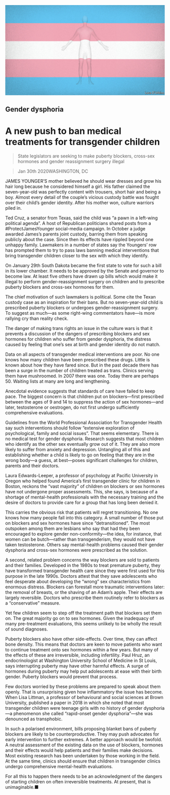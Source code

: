 ![](./images/20200201_USD001_0.jpg)

## Gender dysphoria

# A new push to ban medical treatments for transgender children

> State legislators are seeking to make puberty blockers, cross-sex hormones and gender reassignment surgery illegal

> Jan 30th 2020WASHINGTON, DC

JAMES YOUNGER’S mother believed he should wear dresses and grow his hair long because he considered himself a girl. His father claimed the seven-year-old was perfectly content with trousers, short hair and being a boy. Almost every detail of the couple’s vicious custody battle was fought over their child’s gender identity. After his mother won, culture warriors piled in.

Ted Cruz, a senator from Texas, said the child was “a pawn in a left-wing political agenda”. A host of Republican politicians shared posts from a #ProtectJamesYounger social-media campaign. In October a judge awarded James’s parents joint custody, barring them from speaking publicly about the case. Since then its effects have rippled beyond one unhappy family. Lawmakers in a number of states say the Youngers’ row has prompted them to try to pass laws banning medical interventions that bring transgender children closer to the sex with which they identify.

On January 29th South Dakota became the first state to vote for such a bill in its lower chamber. It needs to be approved by the Senate and governor to become law. At least five others have drawn up bills which would make it illegal to perform gender-reassignment surgery on children and to prescribe puberty blockers and cross-sex hormones for them.

The chief motivation of such lawmakers is political. Some cite the Texan custody case as an inspiration for their bans. But no seven-year-old child is prescribed puberty blockers or undergoes gender-reassignment surgery. To suggest as much—as some right-wing commentators have—is more rallying cry than reality check.

The danger of making trans rights an issue in the culture wars is that it prevents a discussion of the dangers of prescribing blockers and sex hormones for children who suffer from gender dysphoria, the distress caused by feeling that one’s sex at birth and gender identity do not match.

Data on all aspects of transgender medical interventions are poor. No one knows how many children have been prescribed these drugs. Little is known about how they have fared since. But in the past decade there has been a surge in the number of children treated as trans. Clinics serving them have mushroomed. In 2007 there was one. Today there are perhaps 50. Waiting lists at many are long and lengthening.

Anecdotal evidence suggests that standards of care have failed to keep pace. The biggest concern is that children put on blockers—first prescribed between the ages of 9 and 14 to suppress the action of sex hormones—and later, testosterone or oestrogen, do not first undergo sufficiently comprehensive evaluations.

Guidelines from the World Professional Association for Transgender Health say such interventions should follow “extensive exploration of psychological, family and social issues”. That seems elementary. There is no medical test for gender dysphoria. Research suggests that most children who identify as the other sex eventually grow out of it. They are also more likely to suffer from anxiety and depression. Untangling all of this and establishing whether a child is likely to go on feeling that they are in the wrong body—a guess, at best—poses significant challenges for children, parents and their doctors.

Laura Edwards-Leeper, a professor of psychology at Pacific University in Oregon who helped found America’s first transgender clinic for children in Boston, reckons the “vast majority” of children on blockers or sex hormones have not undergone proper assessments. This, she says, is because of a shortage of mental-health professionals with the necessary training and the desire of doctors to provide care for a group that has long been denied it.

This carries the obvious risk that patients will regret transitioning. No one knows how many people fall into this category. A small number of those put on blockers and sex hormones have since “detransitioned”. The most outspoken among them are lesbians who say that had they been encouraged to explore gender non-conformity—the idea, for instance, that women can be butch—rather than transgenderism, they would not have taken testosterone. Others say mental-health problems caused their gender dysphoria and cross-sex hormones were prescribed as the solution.

A second, related problem concerns the way blockers are sold to patients and their families. Developed in the 1980s to treat premature puberty, they have transformed transgender health care since they were first used for this purpose in the late 1990s. Doctors attest that they save adolescents who feel desperate about developing the “wrong” sex characteristics from enormous distress. Blockers can forestall more traumatic interventions later: the removal of breasts, or the shaving of an Adam’s apple. Their effects are largely reversible. Doctors who prescribe them routinely refer to blockers as a “conservative” measure.

Yet few children seem to step off the treatment path that blockers set them on. The great majority go on to sex hormones. Given the inadequacy of many pre-treatment evaluations, this seems unlikely to be wholly the result of sound diagnoses.

Puberty blockers also have other side-effects. Over time, they can affect bone density. This means that doctors are keen to move patients who want to continue treatment onto sex hormones within a few years. But many of the effects of these are irreversible, including infertility. Paul Hruz, an endocrinologist at Washington University School of Medicine in St Louis, says interrupting puberty may have other harmful effects. A surge of hormones during puberty may help put adolescents at ease with their birth gender. Puberty blockers would prevent that process.

Few doctors worried by these problems are prepared to speak about them openly. That is unsurprising given how inflammatory the issue has become. When Lisa Littman, a professor of behavioural and social sciences at Brown University, published a paper in 2018 in which she noted that most transgender children were teenage girls with no history of gender dysphoria—a phenomenon she called “rapid-onset gender dysphoria”—she was denounced as transphobic.

In such a polarised environment, bills proposing blanket bans of puberty blockers are likely to be counterproductive. They may push advocates for early intervention to further extremes. A better approach would be twofold. A neutral assessment of the existing data on the use of blockers, hormones and their effects would help patients and their families make decisions. Most existing research has been undertaken by those working in the field. At the same time, clinics should ensure that children in transgender clinics undergo comprehensive mental-health evaluations.

For all this to happen there needs to be an acknowledgment of the dangers of starting children on often irreversible treatments. At present, that is unimaginable.■